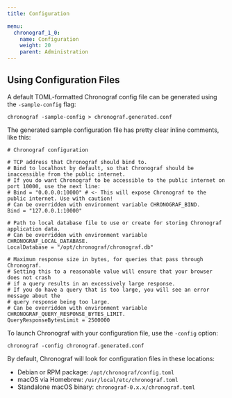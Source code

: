 ```yaml
---
title: Configuration

menu:
  chronograf_1_0:
    name: Configuration
    weight: 20
    parent: Administration
---
```


## Using Configuration Files

A default TOML-formatted Chronograf config file can be generated using the `-sample-config` flag:

```
chronograf -sample-config > chronograf.generated.conf
```

The generated sample configuration file has pretty clear inline comments, like this:

```
# Chronograf configuration

# TCP address that Chronograf should bind to.
# Bind to localhost by default, so that Chronograf should be inaccessible from the public internet.
# If you do want Chronograf to be accessible to the public internet on port 10000, use the next line:
# Bind = "0.0.0.0:10000" # <- This will expose Chronograf to the public internet. Use with caution!
# Can be overridden with environment variable CHRONOGRAF_BIND.
Bind = "127.0.0.1:10000"

# Path to local database file to use or create for storing Chronograf application data.
# Can be overridden with environment variable CHRONOGRAF_LOCAL_DATABASE.
LocalDatabase = "/opt/chronograf/chronograf.db"

# Maximum response size in bytes, for queries that pass through Chronograf.
# Setting this to a reasonable value will ensure that your browser does not crash
# if a query results in an excessively large response.
# If you do have a query that is too large, you will see an error message about the
# query response being too large.
# Can be overridden with environment variable CHRONOGRAF_QUERY_RESPONSE_BYTES_LIMIT.
QueryResponseBytesLimit = 2500000
```

To launch Chronograf with your configuration file, use the `-config` option:

```
chronograf -config chronograf.generated.conf
```

By default, Chronograf will look for configuration files in these locations:

* Debian or RPM package: `/opt/chronograf/config.toml`
* macOS via Homebrew: `/usr/local/etc/chronograf.toml`
* Standalone macOS binary: `chronograf-0.x.x/chronograf.toml`
